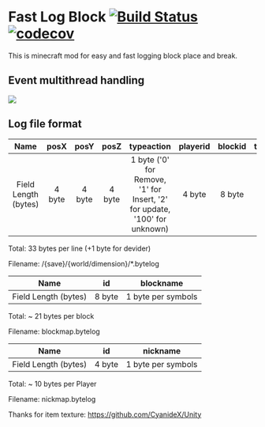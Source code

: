 # Fast Log Block [![Build Status](https://travis-ci.org/LionZXY/FastLogBlock.svg?branch=master)](https://travis-ci.org/LionZXY/FastLogBlock) [![codecov](https://codecov.io/gh/LionZXY/FastLogBlock/branch/master/graph/badge.svg)](https://codecov.io/gh/LionZXY/FastLogBlock)

This is minecraft mod for easy and fast logging block place and break. 

## Event multithread handling
![](https://image.ibb.co/hyaPRw/Fast_Log_Block.png)

## Log file format

|         Name         |  posX  |  posY  |  posZ  |                                 typeaction                                 | playerid | blockid | timestamp |
|:--------------------:|:------:|:------:|:------:|:--------------------------------------------------------------------------:|:--------:|:-------:|:---------:|
| Field Length (bytes) | 4 byte | 4 byte | 4 byte | 1 byte ('0' for Remove, '1' for Insert, '2' for update, '100' for unknown) |  4 byte  |  8 byte |   8 byte  |

Total: 33 bytes per line (+1 byte for devider)

Filename: /{save}/{world/dimension}/*.bytelog

|         Name         |   id   |      blockname     |
|:--------------------:|:------:|:------------------:|
| Field Length (bytes) | 8 byte | 1 byte per symbols |

Total: ~ 21 bytes per block

Filename: blockmap.bytelog

| Name | id | nickname |
|:--------------------:|:------:|:------------------:|
| Field Length (bytes) | 4 byte | 1 byte per symbols |

Total: ~ 10 bytes per Player

Filename: nickmap.bytelog

Thanks for item texture: https://github.com/CyanideX/Unity

